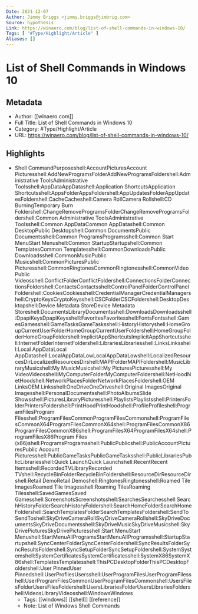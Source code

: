 ```yaml
---
Date: 2021-12-07
Author: Jimmy Briggs <jimmy.briggs@jimbrig.com>
Source: hypothesis
Link: https://winaero.com/blog/list-of-shell-commands-in-windows-10/
Tags: [ "#Type/Highlight/Article" ]
Aliases: []
---
```

# List of Shell Commands in Windows 10

## Metadata
- Author: [[winaero.com]]
- Full Title: List of Shell Commands in Windows 10
- Category: #Type/Highlight/Article
- URL: https://winaero.com/blog/list-of-shell-commands-in-windows-10/

## Highlights
- Shell CommandPurposeshell:AccountPicturesAccount Picturesshell:AddNewProgramsFolderAddNewProgramsFoldershell:Administrative ToolsAdministrative Toolsshell:AppDataAppDatashell:Application ShortcutsApplication Shortcutsshell:AppsFolderAppsFoldershell:AppUpdatesFolderAppUpdatesFoldershell:CacheCacheshell:Camera RollCamera Rollshell:CD BurningTemporary Burn Foldershell:ChangeRemoveProgramsFolderChangeRemoveProgramsFoldershell:Common Administrative ToolsAdministrative Toolsshell:Common AppDataCommon AppDatashell:Common DesktopPublic Desktopshell:Common DocumentsPublic Documentsshell:Common ProgramsProgramsshell:Common Start MenuStart Menushell:Common StartupStartupshell:Common TemplatesCommon Templatesshell:CommonDownloadsPublic Downloadsshell:CommonMusicPublic Musicshell:CommonPicturesPublic Picturesshell:CommonRingtonesCommonRingtonesshell:CommonVideoPublic Videosshell:ConflictFolderConflictFoldershell:ConnectionsFolderConnectionsFoldershell:ContactsContactsshell:ControlPanelFolderControlPanelFoldershell:CookiesCookiesshell:CredentialManagerCredentialManagershell:CryptoKeysCryptoKeysshell:CSCFolderCSCFoldershell:DesktopDesktopshell:Device Metadata StoreDevice Metadata Storeshell:DocumentsLibraryDocumentsshell:DownloadsDownloadsshell:DpapiKeysDpapiKeysshell:FavoritesFavoritesshell:FontsFontsshell:GamesGamesshell:GameTasksGameTasksshell:HistoryHistoryshell:HomeGroupCurrentUserFolderHomeGroupCurrentUserFoldershell:HomeGroupFolderHomeGroupFoldershell:ImplicitAppShortcutsImplicitAppShortcutsshell:InternetFolderInternetFoldershell:LibrariesLibrariesshell:LinksLinksshell:Local AppDataLocal AppDatashell:LocalAppDataLowLocalAppDataLowshell:LocalizedResourcesDirLocalizedResourcesDirshell:MAPIFolderMAPIFoldershell:MusicLibraryMusicshell:My MusicMusicshell:My PicturesPicturesshell:My VideoVideosshell:MyComputerFolderMyComputerFoldershell:NetHoodNetHoodshell:NetworkPlacesFolderNetworkPlacesFoldershell:OEM LinksOEM Linksshell:OneDriveOneDriveshell:Original ImagesOriginal Imagesshell:PersonalDocumentsshell:PhotoAlbumsSlide Showsshell:PicturesLibraryPicturesshell:PlaylistsPlaylistsshell:PrintersFolderPrintersFoldershell:PrintHoodPrintHoodshell:ProfileProfileshell:ProgramFilesProgram Filesshell:ProgramFilesCommonProgramFilesCommonshell:ProgramFilesCommonX64ProgramFilesCommonX64shell:ProgramFilesCommonX86ProgramFilesCommonX86shell:ProgramFilesX64ProgramFilesX64shell:ProgramFilesX86Program Files (x86)shell:ProgramsProgramsshell:PublicPublicshell:PublicAccountPicturesPublic Account Picturesshell:PublicGameTasksPublicGameTasksshell:PublicLibrariesPublicLibrariesshell:Quick LaunchQuick Launchshell:RecentRecent Itemsshell:RecordedTVLibraryRecorded TVshell:RecycleBinFolderRecycleBinFoldershell:ResourceDirResourceDirshell:Retail DemoRetail Demoshell:RingtonesRingtonesshell:Roamed Tile ImagesRoamed Tile Imagesshell:Roaming TilesRoaming Tilesshell:SavedGamesSaved Gamesshell:ScreenshotsScreenshotsshell:SearchesSearchesshell:SearchHistoryFolderSearchHistoryFoldershell:SearchHomeFolderSearchHomeFoldershell:SearchTemplatesFolderSearchTemplatesFoldershell:SendToSendToshell:SkyDriveCameraRollSkyDriveCameraRollshell:SkyDriveDocumentsSkyDriveDocumentsshell:SkyDriveMusicSkyDriveMusicshell:SkyDrivePicturesSkyDrivePicturesshell:Start MenuStart Menushell:StartMenuAllProgramsStartMenuAllProgramsshell:StartupStartupshell:SyncCenterFolderSyncCenterFoldershell:SyncResultsFolderSyncResultsFoldershell:SyncSetupFolderSyncSetupFoldershell:SystemSystemshell:SystemCertificatesSystemCertificatesshell:SystemX86SystemX86shell:TemplatesTemplatesshell:ThisPCDesktopFolderThisPCDesktopFoldershell:User PinnedUser Pinnedshell:UserProfilesUsersshell:UserProgramFilesUserProgramFilesshell:UserProgramFilesCommonUserProgramFilesCommonshell:UsersFilesFolderUsersFilesFoldershell:UsersLibrariesFolderUsersLibrariesFoldershell:VideosLibraryVideosshell:WindowsWindows
    - Tags: [[windows]] [[shell]] [[reference]] 
    - Note: List of Windows Shell Commands
